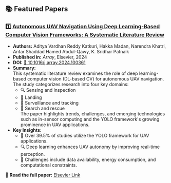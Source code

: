## 📚 Featured Papers

### 1️⃣ [Autonomous UAV Navigation Using Deep Learning-Based Computer Vision Frameworks: A Systematic Literature Review](https://doi.org/10.1016/j.array.2024.100361)
- **Authors:** Aditya Vardhan Reddy Katkuri, Hakka Madan, Narendra Khatri, Antar Shaddad Hamed Abdul-Qawy, K. Sridhar Patnaik  
- **Published in:** *Array*, Elsevier, 2024  
- **DOI:** [🔗 10.1016/j.array.2024.100361](https://doi.org/10.1016/j.array.2024.100361)  
- **Summary:**  
  This systematic literature review examines the role of deep learning-based computer vision (DL-based CV) for autonomous UAV navigation. The study categorizes research into four key domains:  
  - 🔍 Sensing and inspection  
  - 🛬 Landing  
  - 🎥 Surveillance and tracking  
  - 🚁 Search and rescue  
  The paper highlights trends, challenges, and emerging technologies such as in-sensor computing and the YOLO framework's growing prominence in UAV applications.
- **Key Insights:**  
  - 🚀 Over 39.5% of studies utilize the YOLO framework for UAV applications.  
  - 🔍 Deep learning enhances UAV autonomy by improving real-time perception.  
  - 📌 Challenges include data availability, energy consumption, and computational constraints.  

📖 **Read the full paper:** [Elsevier Link](https://doi.org/10.1016/j.array.2024.100361)
